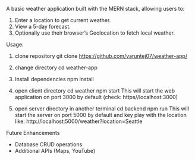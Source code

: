 A basic weather application built with the MERN stack, allowing users to:

1. Enter a location to get current weather.
2. View a 5-day forecast.
3. Optionally use their browser’s Geolocation to fetch local weather.

Usage:
1. clone repository
   git clone https://github.com/varuntej07/weather-app/

2. change directory
   cd weather-app
   
3. Install dependencies
   npm install
   
4. open client directory
   cd weather
   npm start
   This will start the web application on port 3000 by default (check: https//localhost:3000)
   
5. open server directory in another terminal
   cd backend
   npm run
   This will start the server on port 5000 by default and key play with the location like: http://localhost:5000/weather?location=Seattle

Future Enhancements
- Database CRUD operations
- Additional APIs (Maps, YouTube)
